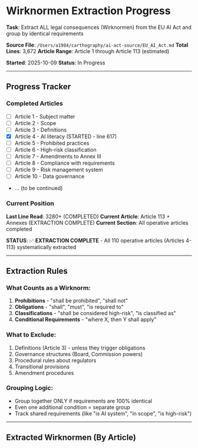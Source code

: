 # Wirknormen Extraction Progress

**Task**: Extract ALL legal consequences (Wirknormen) from the EU AI Act and group by identical requirements

**Source File**: `/Users/a1984/carthography/ai-act-source/EU_AI_Act.md`
**Total Lines**: 3,672
**Article Range**: Article 1 through Article 113 (estimated)

**Started**: 2025-10-09
**Status**: In Progress

---

## Progress Tracker

### Completed Articles
- [ ] Article 1 - Subject matter
- [ ] Article 2 - Scope
- [ ] Article 3 - Definitions
- [x] Article 4 - AI literacy (STARTED - line 617)
- [ ] Article 5 - Prohibited practices
- [ ] Article 6 - High-risk classification
- [ ] Article 7 - Amendments to Annex III
- [ ] Article 8 - Compliance with requirements
- [ ] Article 9 - Risk management system
- [ ] Article 10 - Data governance
- ... (to be continued)

### Current Position
**Last Line Read**: 3280+ (COMPLETED)
**Current Article**: Article 113 + Annexes (EXTRACTION COMPLETE)
**Current Section**: All operative articles completed

**STATUS**: ✅ **EXTRACTION COMPLETE** - All 110 operative articles (Articles 4-113) systematically extracted

---

## Extraction Rules

### What Counts as a Wirknorm:
1. **Prohibitions** - "shall be prohibited", "shall not"
2. **Obligations** - "shall", "must", "is required to"
3. **Classifications** - "shall be considered high-risk", "is classified as"
4. **Conditional Requirements** - "where X, then Y shall apply"

### What to Exclude:
1. Definitions (Article 3) - unless they trigger obligations
2. Governance structures (Board, Commission powers)
3. Procedural rules about regulators
4. Transitional provisions
5. Amendment procedures

### Grouping Logic:
- Group together ONLY if requirements are 100% identical
- Even one additional condition = separate group
- Track shared requirements (like "is AI system", "in scope", "is high-risk")

---

## Extracted Wirknormen (By Article)

